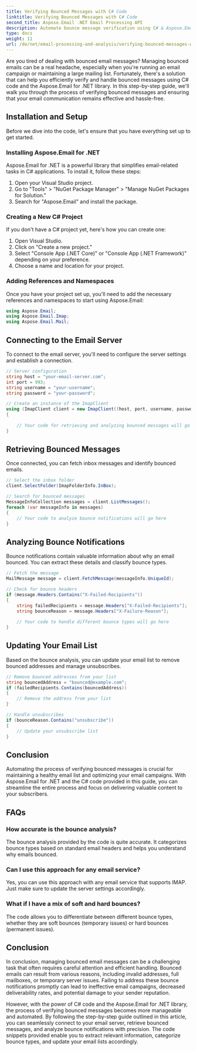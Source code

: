 ```yaml
---
title: Verifying Bounced Messages with C# Code
linktitle: Verifying Bounced Messages with C# Code
second_title: Aspose.Email .NET Email Processing API
description: Automate bounce message verification using C# & Aspose.Email for .NET. Effortlessly manage email lists & enhance campaign effectiveness. 
type: docs
weight: 11
url: /de/net/email-processing-and-analysis/verifying-bounced-messages-with-csharp-code/
---
```


Are you tired of dealing with bounced email messages? Managing bounced emails can be a real headache, especially when you're running an email campaign or maintaining a large mailing list. Fortunately, there's a solution that can help you efficiently verify and handle bounced messages using C# code and the Aspose.Email for .NET library. In this step-by-step guide, we'll walk you through the process of verifying bounced messages and ensuring that your email communication remains effective and hassle-free.

## Installation and Setup

Before we dive into the code, let's ensure that you have everything set up to get started.

### Installing Aspose.Email for .NET

Aspose.Email for .NET is a powerful library that simplifies email-related tasks in C# applications. To install it, follow these steps:

1. Open your Visual Studio project.
2. Go to "Tools" > "NuGet Package Manager" > "Manage NuGet Packages for Solution."
3. Search for "Aspose.Email" and install the package.

### Creating a New C# Project

If you don't have a C# project yet, here's how you can create one:

1. Open Visual Studio.
2. Click on "Create a new project."
3. Select "Console App (.NET Core)" or "Console App (.NET Framework)" depending on your preference.
4. Choose a name and location for your project.

### Adding References and Namespaces

Once you have your project set up, you'll need to add the necessary references and namespaces to start using Aspose.Email:

```csharp
using Aspose.Email;
using Aspose.Email.Imap;
using Aspose.Email.Mail;
```

## Connecting to the Email Server

To connect to the email server, you'll need to configure the server settings and establish a connection.

```csharp
// Server configuration
string host = "your-email-server.com";
int port = 993;
string username = "your-username";
string password = "your-password";

// Create an instance of the ImapClient
using (ImapClient client = new ImapClient((host, port, username, password))
{
   
    // Your code for retrieving and analyzing bounced messages will go here
}
```

## Retrieving Bounced Messages

Once connected, you can fetch inbox messages and identify bounced emails.

```csharp
// Select the inbox folder
client.SelectFolder(ImapFolderInfo.InBox);

// Search for bounced messages
MessageInfoCollection messages = client.ListMessages();
foreach (var messageInfo in messages)
{
    // Your code to analyze bounce notifications will go here
}
```

## Analyzing Bounce Notifications

Bounce notifications contain valuable information about why an email bounced. You can extract these details and classify bounce types.

```csharp
// Fetch the message
MailMessage message = client.FetchMessage(messageInfo.UniqueId);

// Check for bounce headers
if (message.Headers.Contains("X-Failed-Recipients"))
{
    string failedRecipients = message.Headers["X-Failed-Recipients"];
    string bounceReason = message.Headers["X-Failure-Reason"];
    
    // Your code to handle different bounce types will go here
}
```

## Updating Your Email List

Based on the bounce analysis, you can update your email list to remove bounced addresses and manage unsubscribes.

```csharp
// Remove bounced addresses from your list
string bouncedAddress = "bounced@example.com";
if (failedRecipients.Contains(bouncedAddress))
{
    // Remove the address from your list
}

// Handle unsubscribes
if (bounceReason.Contains("unsubscribe"))
{
    // Update your unsubscribe list
}
```

## Conclusion

Automating the process of verifying bounced messages is crucial for maintaining a healthy email list and optimizing your email campaigns. With Aspose.Email for .NET and the C# code provided in this guide, you can streamline the entire process and focus on delivering valuable content to your subscribers.

## FAQs

### How accurate is the bounce analysis?

The bounce analysis provided by the code is quite accurate. It categorizes bounce types based on standard email headers and helps you understand why emails bounced.

### Can I use this approach for any email service?

Yes, you can use this approach with any email service that supports IMAP. Just make sure to update the server settings accordingly.

### What if I have a mix of soft and hard bounces?

The code allows you to differentiate between different bounce types, whether they are soft bounces (temporary issues) or hard bounces (permanent issues).

## Conclusion

In conclusion, managing bounced email messages can be a challenging task that often requires careful attention and efficient handling. Bounced emails can result from various reasons, including invalid addresses, full mailboxes, or temporary server issues. Failing to address these bounce notifications promptly can lead to ineffective email campaigns, decreased deliverability rates, and potential damage to your sender reputation.

However, with the power of C# code and the Aspose.Email for .NET library, the process of verifying bounced messages becomes more manageable and automated. By following the step-by-step guide outlined in this article, you can seamlessly connect to your email server, retrieve bounced messages, and analyze bounce notifications with precision. The code snippets provided enable you to extract relevant information, categorize bounce types, and update your email lists accordingly.